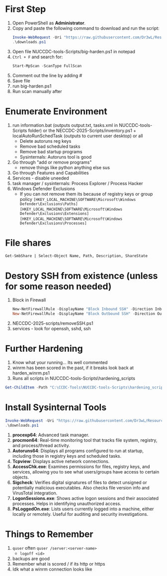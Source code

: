 # First Step
1. Open PowerShell as **Administrator**.
2. Copy and paste the following command to download and run the script:
    ```powershell
    Invoke-WebRequest -Uri "https://raw.githubusercontent.com/Dr3wL/Resources/main/downloads.ps1" -OutFile "downloads.ps1"
    .\downloads.ps1
    ```
3. Open file NUCCDC-tools-Scripts/big-harden.ps1 in notepad
4. `Ctrl + F` and search for:
    ```powershell
    Start-MpScan -ScanType FullScan
    ```
5. Comment out the line by adding #
6. Save file
7. run big-harden.ps1
8. Run scan manually after


# Enumerate Environment
1. run information.bat (outputs output.txt, tasks.xml in NUCCDC-tools-Scripts folder) or the NECCDC-2025-Scripts/inventory.ps1 + localAutoRunSchedTask (outputs to current user desktop) or all
    - Delete autoruns reg keys
    - Remove bad scheduled tasks
    - Remove bad startup programs
    - Sysinternals: Autoruns tool is good
2. Go through "add or remove programs"
    - remove things like python anything else sus
4. Go through Features and Capabilities
5. Services - disable uneeded
6. task manager / sysinternals: Process Explorer / Process Hacker
7. Windows Defender Exclusions
   - If you can not remove them its because of registry keys or group policy
```[HKEY_LOCAL_MACHINE\SOFTWARE\Microsoft\Windows Defender\Exclusions\Paths]```
```[HKEY_LOCAL_MACHINE\SOFTWARE\Microsoft\Windows Defender\Exclusions\Extensions]```
```[HKEY_LOCAL_MACHINE\SOFTWARE\Microsoft\Windows Defender\Exclusions\Processes]```


# File shares
    Get-SmbShare | Select-Object Name, Path, Description, ShareState
    

# Destory SSH from existence (unless for some reason needed)
1. Block in Firewall
   ```powershell
   New-NetFirewallRule -DisplayName "Block Inbound SSH" -Direction Inbound -Action Block -Protocol TCP -LocalPort 22
   New-NetFirewallRule -DisplayName "Block Outbound SSH" -Direction Outbound -Action Block -Protocol TCP -RemotePort 22
    ```
2. NECCDC-2025-scripts/removeSSH.ps1
3. services - look for openssh, sshd, ssh


# Further Hardening
1. Know what your running... Its well commented
2. winrm has been scored in the past, if it breaks look back at harden_winrm.ps1
3. Runs all scripts in NUCCDC-tools-Scripts\hardening_scripts
```powershell
Get-ChildItem -Path "C:\CCDC-Tools\NUCCDC-tools-Scripts\hardening_scripts" -Filter "*.ps1" | ForEach-Object { & $_.FullName }
```


# Install Sysinternal Tools
```powershell
Invoke-WebRequest -Uri "https://raw.githubusercontent.com/Dr3wL/Resources/main/sysinternals.ps1" -OutFile "downloads.ps1"
.\downloads.ps1
```
1. **procexp64**: Advanced task manager.
2. **procmon64**: Real-time monitoring tool that tracks file system, registry, and process/thread activity.
3. **Autoruns64**: Displays all programs configured to run at startup, including those in registry keys and scheduled tasks.
4. **Tcpview**: Displays active network connections.
5. **AccessChk.exe**: Examines permissions for files, registry keys, and services, allowing you to see what users/groups have access to certain objects.
6. **Sigcheck**: Verifies digital signatures of files to detect unsigned or potentially malicious executables. Also checks file version info and VirusTotal integration.
8. **LogonSessions.exe**: Shows active logon sessions and their associated processes. Helps in identifying unauthorized access.
9. **PsLoggedOn.exe**: Lists users currently logged into a machine, either locally or remotely. Useful for auditing and security investigations.


# Things to Remember
1. ```quser``` often ```quser /server:<server-name>```
    - ```logoff <id>```
2. backups are good
3. Remember what is scored / if its http or https
4. Idk what a winrm connection looks like




